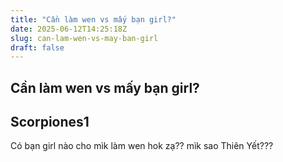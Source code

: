```yaml
---
title: "Cần làm wen vs mấy bạn girl?"
date: 2025-06-12T14:25:18Z
slug: can-lam-wen-vs-may-ban-girl
draft: false
---
```


## Cần làm wen vs mấy bạn girl?

## Scorpiones1

Có bạn girl nào cho mìk làm wen hok zạ?? mìk sao Thiên Yết???